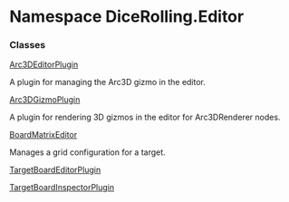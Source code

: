 # <a id="DiceRolling_Editor"></a> Namespace DiceRolling.Editor

### Classes

 [Arc3DEditorPlugin](DiceRolling.Editor.Arc3DEditorPlugin.md)

A plugin for managing the Arc3D gizmo in the editor.

 [Arc3DGizmoPlugin](DiceRolling.Editor.Arc3DGizmoPlugin.md)

A plugin for rendering 3D gizmos in the editor for Arc3DRenderer nodes.

 [BoardMatrixEditor](DiceRolling.Editor.BoardMatrixEditor.md)

Manages a grid configuration for a target.

 [TargetBoardEditorPlugin](DiceRolling.Editor.TargetBoardEditorPlugin.md)

 [TargetBoardInspectorPlugin](DiceRolling.Editor.TargetBoardInspectorPlugin.md)

